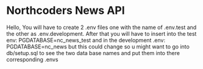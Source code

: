 # Northcoders News API
Hello,
You will have to create 2 .env files one with the name of .env.test and the other as .env.development.
After that you will have to insert into the test env:
PGDATABASE=nc_news_test
and in the development .env:
PGDATABASE=nc_news
but this could change so u might want to go into db/setup.sql to see the two data base names and put them into there corresponding .envs